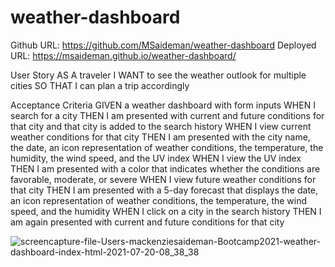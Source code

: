 # weather-dashboard

Github URL: https://github.com/MSaideman/weather-dashboard
Deployed URL: https://msaideman.github.io/weather-dashboard/

User Story
AS A traveler
I WANT to see the weather outlook for multiple cities
SO THAT I can plan a trip accordingly

Acceptance Criteria
GIVEN a weather dashboard with form inputs
WHEN I search for a city
THEN I am presented with current and future conditions for that city and that city is added to the search history
WHEN I view current weather conditions for that city
THEN I am presented with the city name, the date, an icon representation of weather conditions, the temperature, the humidity, the wind speed, and the UV index
WHEN I view the UV index
THEN I am presented with a color that indicates whether the conditions are favorable, moderate, or severe
WHEN I view future weather conditions for that city
THEN I am presented with a 5-day forecast that displays the date, an icon representation of weather conditions, the temperature, the wind speed, and the humidity
WHEN I click on a city in the search history
THEN I am again presented with current and future conditions for that city

![screencapture-file-Users-mackenziesaideman-Bootcamp2021-weather-dashboard-index-html-2021-07-20-08_38_38](https://user-images.githubusercontent.com/82477037/126343496-95921664-5e27-42fe-afc3-a9ef5d6564d4.png)
